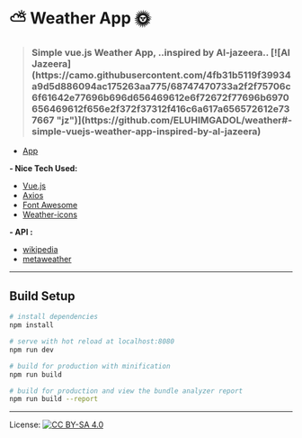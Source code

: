 # :partly_sunny: Weather App :sun_with_face:

> <h3> Simple vue.js Weather App, ..inspired by Al-jazeera.. [![Al Jazeera](https://camo.githubusercontent.com/4fb31b5119f39934a9d5d886094ac175263aa775/68747470733a2f2f75706c6f61642e77696b696d656469612e6f72672f77696b6970656469612f656e2f372f37312f416c6a617a656572612e737667 "jz")](https://github.com/ELUHIMGADOL/weather#-simple-vuejs-weather-app-inspired-by-al-jazeera) </h3>

- [App](http://weather.is-great.org)

<strong>- Nice Tech Used:</strong>

- [Vue.js](https://vuejs.org)
- [Axios](https://github.com/axios/axios)
- [Font Awesome](https://fontawesome.io)
- [Weather-icons](http://erikflowers.github.io/weather-icons/)

<strong>- API :</strong>

- [wikipedia](https://en.wikipedia.org)
- [metaweather](https://www.metaweather.com)

---

## Build Setup

``` bash
# install dependencies
npm install

# serve with hot reload at localhost:8080
npm run dev

# build for production with minification
npm run build

# build for production and view the bundle analyzer report
npm run build --report
```

***
License: [![CC BY-SA 4.0](https://img.shields.io/badge/License-CC%20BY--SA%204.0-lightgrey.svg "CC")](https://creativecommons.org/licenses/by-sa/4.0/)
